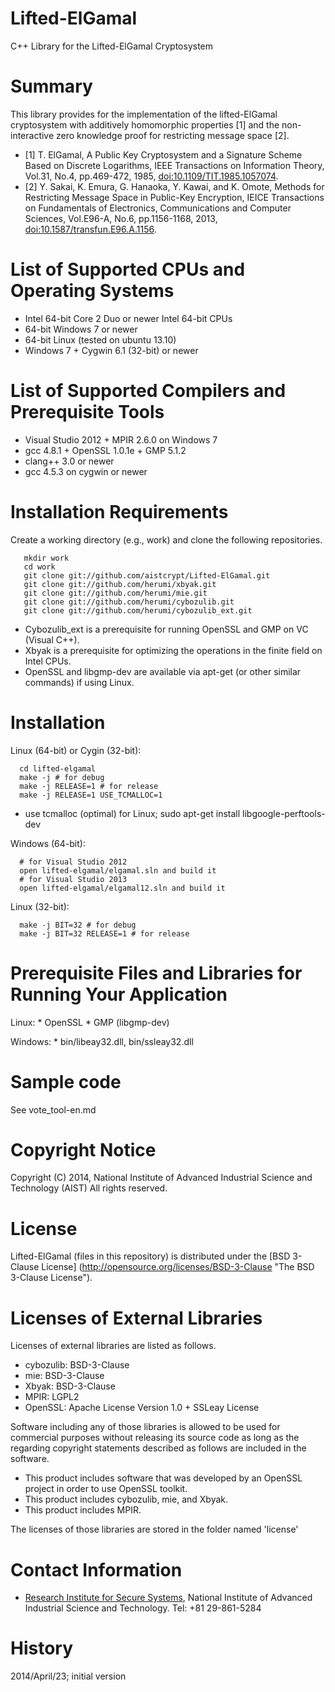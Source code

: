 # **Lifted-ElGamal**

C++ Library for the Lifted-ElGamal Cryptosystem

# Summary
This library provides for the implementation of the lifted-ElGamal cryptosystem with additively homomorphic properties [1] and the non-interactive zero knowledge proof for restricting message space [2].

* [1] T. ElGamal, A Public Key Cryptosystem and a Signature Scheme Based on Discrete Logarithms, IEEE Transactions on Information Theory, Vol.31, No.4, pp.469-472, 1985, [doi:10.1109/TIT.1985.1057074](http://dx.doi.org/10.1109/TIT.1985.1057074).
* [2] Y. Sakai, K. Emura, G. Hanaoka, Y. Kawai, and K. Omote, Methods for Restricting Message Space in Public-Key Encryption, IEICE Transactions on Fundamentals of Electronics, Communications and Computer Sciences, Vol.E96-A, No.6, pp.1156-1168, 2013, [doi:10.1587/transfun.E96.A.1156](http://dx.doi.org/10.1587/transfun.E96.A.1156).

# List of Supported CPUs and Operating Systems

* Intel 64-bit Core 2 Duo or newer Intel 64-bit CPUs
* 64-bit Windows 7 or newer
* 64-bit Linux (tested on ubuntu 13.10)
* Windows 7 + Cygwin 6.1 (32-bit) or newer

# List of Supported Compilers and Prerequisite Tools
* Visual Studio 2012 + MPIR 2.6.0 on Windows 7
* gcc 4.8.1 + OpenSSL 1.0.1e + GMP 5.1.2
* clang++ 3.0 or newer
* gcc 4.5.3 on cygwin or newer

# Installation Requirements

Create a working directory (e.g., work) and clone the following repositories.

       mkdir work
       cd work
       git clone git://github.com/aistcrypt/Lifted-ElGamal.git
       git clone git://github.com/herumi/xbyak.git
       git clone git://github.com/herumi/mie.git
       git clone git://github.com/herumi/cybozulib.git
       git clone git://github.com/herumi/cybozulib_ext.git

* Cybozulib_ext is a prerequisite for running OpenSSL and GMP on VC (Visual C++).
* Xbyak is a prerequisite for optimizing the operations in the finite field on Intel CPUs.
* OpenSSL and libgmp-dev are available via apt-get (or other similar commands) if using Linux.

# Installation
Linux (64-bit) or Cygin (32-bit):

      cd lifted-elgamal
      make -j # for debug
      make -j RELEASE=1 # for release
      make -j RELEASE=1 USE_TCMALLOC=1

* use tcmalloc (optimal) for Linux; sudo apt-get install libgoogle-perftools-dev

Windows (64-bit):

      # for Visual Studio 2012
      open lifted-elgamal/elgamal.sln and build it
      # for Visual Studio 2013
      open lifted-elgamal/elgamal12.sln and build it

Linux (32-bit):

      make -j BIT=32 # for debug
      make -j BIT=32 RELEASE=1 # for release

# Prerequisite Files and Libraries for Running Your Application

Linux:
	* OpenSSL
	* GMP (libgmp-dev)

Windows:
	* bin/libeay32.dll, bin/ssleay32.dll

# Sample code
See vote_tool-en.md

# Copyright Notice

Copyright (C) 2014, National Institute of Advanced Industrial Science and Technology (AIST)
All rights reserved.

# License

Lifted-ElGamal (files in this repository) is distributed under the [BSD 3-Clause License] (http://opensource.org/licenses/BSD-3-Clause "The BSD 3-Clause License").

# Licenses of External Libraries

Licenses of external libraries are listed as follows.

* cybozulib: BSD-3-Clause
* mie: BSD-3-Clause
* Xbyak: BSD-3-Clause
* MPIR: LGPL2
* OpenSSL: Apache License Version 1.0 + SSLeay License

Software including any of those libraries is allowed to be used for commercial purposes without releasing its source code as long as the regarding copyright statements described as follows are included in the software.

* This product includes software that was developed by an OpenSSL project in order to use OpenSSL toolkit.
* This product includes cybozulib, mie, and Xbyak.
* This product includes MPIR.

The licenses of those libraries are stored in the folder named 'license'

# Contact Information

* [Research Institute for Secure Systems](https://www.risec.aist.go.jp/index-en.html "RISEC"), National Institute of Advanced Industrial Science and Technology. Tel: +81 29-861-5284

# History

2014/April/23; initial version
